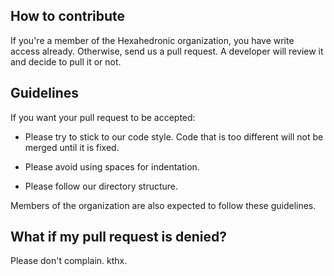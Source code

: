 ## How to contribute

If you're a member of the Hexahedronic organization, you have write access already.
Otherwise, send us a pull request. A developer will review it and decide to pull it or not.

## Guidelines

If you want your pull request to be accepted:

- Please try to stick to our code style. Code that is too different will not be merged until it is fixed.

- Please avoid using spaces for indentation.

- Please follow our directory structure.

Members of the organization are also expected to follow these guidelines.

## What if my pull request is denied?

Please don't complain. kthx.
